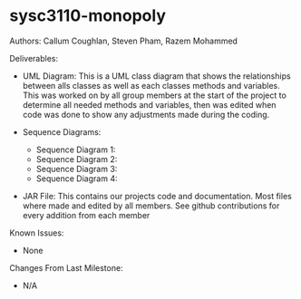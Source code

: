 # sysc3110-monopoly

Authors: Callum Coughlan, Steven Pham, Razem Mohammed

Deliverables:
  - UML Diagram: This is a UML class diagram that shows the relationships between alls classes as well as each classes
  methods and variables. This was worked on by all group members at the start of the project to determine all needed methods
  and variables, then was edited when code was done to show any adjustments made during the coding.
  
  - Sequence Diagrams:
    - Sequence Diagram 1:
    - Sequence Diagram 2:
    - Sequence Diagram 3:
    - Sequence Diagram 4:
    
  - JAR File: This contains our projects code and documentation. Most files where made and edited by all members. See github contributions for 
  every addition from each member
 
Known Issues:
  - None

Changes From Last Milestone:
  - N/A
